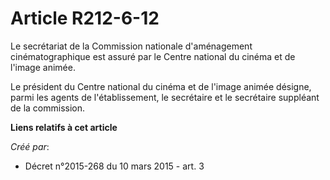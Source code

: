 # Article R212-6-12

Le secrétariat de la Commission nationale d'aménagement cinématographique est assuré par le Centre national du cinéma et de
l'image animée.

Le président du Centre national du cinéma et de l'image animée désigne, parmi les agents de l'établissement, le secrétaire et
le secrétaire suppléant de la commission.

**Liens relatifs à cet article**

_Créé par_:

  - Décret n°2015-268 du 10 mars 2015 - art. 3
